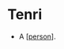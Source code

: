 # Tenri

- A [[person]].

[//begin]: # "Autogenerated link references for markdown compatibility"
[person]: person "Person"
[//end]: # "Autogenerated link references"
